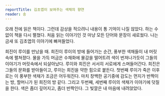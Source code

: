 ```yaml
---
reportTitle: 김초엽이 보여주는 색채의 향연
reader: 송
---
```


오래 전에 읽은 책이다. 그런데 감상을 적으려니 내용이 통 기억이 나질 않았다. 하는 수 없이 책을 다시 펼쳤다.
처음 읽는 이야기인 것 마냥 모든 단어와 문장이 새로웠다.
나는 금새 또 김초엽의 이야기에 빠져들었다.

희진이 루이를 만났을 때.
희진이 루이의 방에 들어가는 순간, 풍부한 색채들이 내 머릿속에 펼쳐졌다.
물을 가득 머금은 수채화에 물감을 떨어트려 색이 번져나가듯이 그들의 이야기가 머릿속에서 되살아났다.
루이와 희진은 서서히 서로에게 스며들어간다. 희진은 그들의 문화를 받아들이고, 루이는 희진을 약한 힘으로 붙든다.
첫번째 루이가 죽은 이후로는 이 풍부한 색채가 조금은 어두워진다.
마치 창백한 공기중에 감도는 먼지가 반짝이는 방, 할머니가 된 희진의 방 같다.
그리고 두번째, 세번째 루이의 색채가 이야기에 덧칠을 한다. 색은 좀더 깊어지고, 좀더 반짝인다.
그 빛깔은 내 마음에 내려앉았다.
